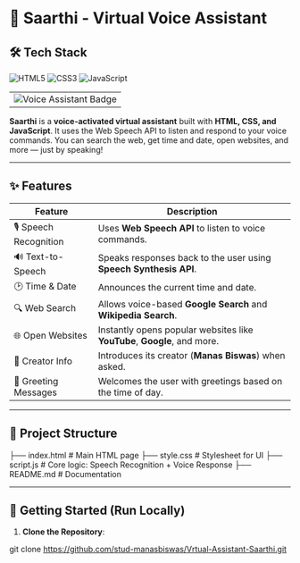 # 🧠 Saarthi - Virtual Voice Assistant

## 🛠️ Tech Stack

![HTML5](https://img.shields.io/badge/HTML5-E34F26?style=for-the-badge&logo=html5&logoColor=white)
![CSS3](https://img.shields.io/badge/CSS3-1572B6?style=for-the-badge&logo=css3&logoColor=white)
![JavaScript](https://img.shields.io/badge/JavaScript-F7DF1E?style=for-the-badge&logo=javascript&logoColor=black)

<table>
<tr>
<td align="right">


<img src="https://img.shields.io/badge/Voice%20Assistant-Web%20Speech%20API-blueviolet?style=flat-square" alt="Voice Assistant Badge">

</td>
</tr>
</table>


**Saarthi** is a **voice-activated virtual assistant** built with **HTML, CSS, and JavaScript**. It uses the Web Speech API to listen and respond to your voice commands. You can search the web, get time and date, open websites, and more — just by speaking!

---

## ✨ Features

| Feature                                | Description                                                                 |
|----------------------------------------|------------------------------------------------------------------------------|
| 🎙️ Speech Recognition                  | Uses **Web Speech API** to listen to voice commands.                         |
| 🔊 Text-to-Speech                       | Speaks responses back to the user using **Speech Synthesis API**.             |
| 🕑 Time & Date                          | Announces the current time and date.                                         |
| 🔍 Web Search                          | Allows voice-based **Google Search** and **Wikipedia Search**.               |
| 🌐 Open Websites                       | Instantly opens popular websites like **YouTube**, **Google**, and more.     |
| 👤 Creator Info                        | Introduces its creator (**Manas Biswas**) when asked.                        |
| 💬 Greeting Messages                   | Welcomes the user with greetings based on the time of day.                   |

---

## 📂 Project Structure

├── index.html # Main HTML page
├── style.css # Stylesheet for UI
├── script.js # Core logic: Speech Recognition + Voice Response
├── README.md # Documentation 

---

## 🚀 Getting Started (Run Locally)

1. **Clone the Repository**:

git clone https://github.com/stud-manasbiswas/Vrtual-Assistant-Saarthi.git

